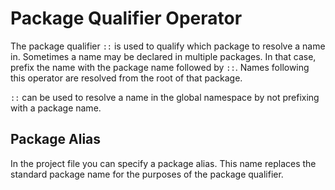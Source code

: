 # Package Qualifier Operator

The package qualifier `::` is used to qualify which package to resolve a name in. Sometimes a name may be declared in multiple packages. In that case, prefix the name with the package name followed by `::`. Names following this operator are resolved from the root of that package.

`::` can be used to resolve a name in the global namespace by not prefixing with a package name.

## Package Alias

In the project file you can specify a package alias. This name replaces the standard package name for the purposes of the package qualifier.